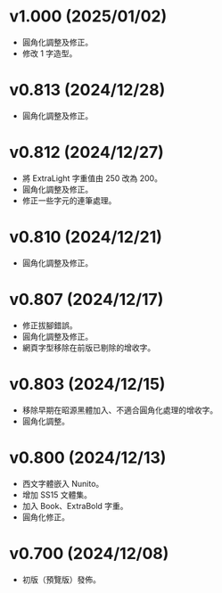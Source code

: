 v1.000 (2025/01/02)
====
- 圓角化調整及修正。
- 修改 1 字造型。

v0.813 (2024/12/28)
====
- 圓角化調整及修正。

v0.812 (2024/12/27)
====
- 將 ExtraLight 字重值由 250 改為 200。
- 圓角化調整及修正。
- 修正一些字元的連筆處理。

v0.810 (2024/12/21)
====
- 圓角化調整及修正。

v0.807 (2024/12/17)
====
- 修正拔腳錯誤。
- 圓角化調整及修正。
- 網頁字型移除在前版已剔除的增收字。

v0.803 (2024/12/15)
====
- 移除早期在昭源黑體加入、不適合圓角化處理的增收字。
- 圓角化調整。

v0.800 (2024/12/13)
====
- 西文字體嵌入 Nunito。
- 增加 SS15 文體集。
- 加入 Book、ExtraBold 字重。
- 圓角化修正。

v0.700 (2024/12/08)
====
- 初版（預覽版）發佈。